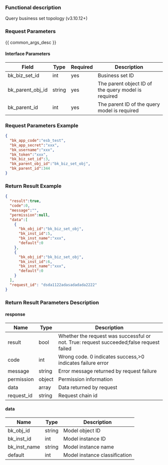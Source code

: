 ### Functional description

Query business set topology (v3.10.12+)

### Request Parameters

{{ common_args_desc }}

#### Interface Parameters

| Field      | Type      | Required   | Description      |
|-----------|------------|--------|------------|
| bk_biz_set_id    |  int    | yes | Business set ID|
| bk_parent_obj_id | string |yes| The parent object ID of the query model is required|
| bk_parent_id     |  int    | yes | The parent ID of the query model is required|

### Request Parameters Example

```json
{
  "bk_app_code":"esb_test",
  "bk_app_secret":"xxx",
  "bk_username":"xxx",
  "bk_token":"xxx",
  "bk_biz_set_id":3,
  "bk_parent_obj_id":"bk_biz_set_obj",
  "bk_parent_id":344
}
```

### Return Result Example

```json
{
  "result":true,
  "code":0,
  "message":"",
  "permission":null,
  "data":[
    {
      "bk_obj_id":"bk_biz_set_obj",
      "bk_inst_id":5,
      "bk_inst_name":"xxx",
      "default":0
    },
    {
      "bk_obj_id":"bk_biz_set_obj",
      "bk_inst_id":6,
      "bk_inst_name":"xxx",
      "default":0
    }
  ],
  "request_id": "dsda1122adasadadada2222"
}
```

### Return Result Parameters Description
#### response

| Name    | Type   | Description                                    |
| ------- | ------ | ------------------------------------- |
| result  | bool   | Whether the request was successful or not. True: request succeeded;false request failed|
| code    |  int    | Wrong code. 0 indicates success,>0 indicates failure error    |
| message | string |Error message returned by request failure                    |
| permission    |  object |Permission information    |
| data    |  array |Data returned by request                           |
| request_id    |  string |Request chain id    |

#### data

| Name    | Type   | Description              |
| ------- | ------ | --------------- |
| bk_obj_id  | string   | Model object ID|
| bk_inst_id    |  int    | Model instance ID   |
| bk_inst_name | string |Model instance name   |
| default    |  int |Model instance classification    |


